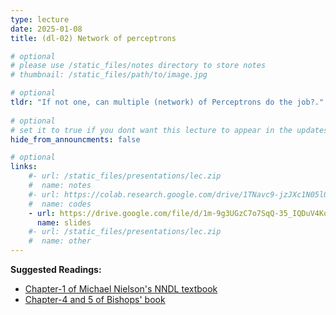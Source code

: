 ```yaml
---
type: lecture
date: 2025-01-08
title: (dl-02) Network of perceptrons

# optional
# please use /static_files/notes directory to store notes
# thumbnail: /static_files/path/to/image.jpg

# optional
tldr: "If not one, can multiple (network) of Perceptrons do the job?."
  
# optional
# set it to true if you dont want this lecture to appear in the updates section
hide_from_announcments: false

# optional
links: 
    #- url: /static_files/presentations/lec.zip
    #  name: notes
    #- url: https://colab.research.google.com/drive/1TNavc9-jzJXc1N05l06KYfgaSmu7zqxN?usp=sharing
    #  name: codes
    - url: https://drive.google.com/file/d/1m-9g3UGzC7o7SqQ-35_IQDuV4Komflyz/view?usp=sharing
      name: slides
    #- url: /static_files/presentations/lec.zip
    #  name: other
---
```


**Suggested Readings:**
- [Chapter-1 of Michael Nielson's NNDL textbook](http://neuralnetworksanddeeplearning.com/chap1.html)
- [Chapter-4 and 5 of Bishops' book](https://www.bishopbook.com/)

